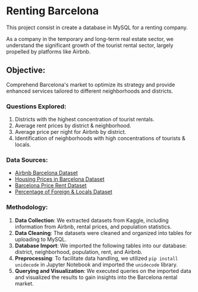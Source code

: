 # Renting Barcelona
This project consist in create a database in MySQL for a renting company. 

As a company in the temporary and long-term real estate sector, we understand the significant growth of the tourist rental sector, largely propelled by platforms like Airbnb. 

## Objective: 
Comprehend Barcelona's market to optimize its strategy and provide enhanced services tailored to different neighborhoods and districts.

### Questions Explored:
1. Districts with the highest concentration of tourist rentals.
2. Average rent prices by district & neighborhood.
3. Average price per night for Airbnb by district.
4. Identification of neighborhoods with high concentrations of tourists & locals.
### Data Sources:
- [Airbnb Barcelona Dataset](https://www.kaggle.com/datasets/thedevastator/comparative-analysis-of-airbnb-prices-in-barcelo)
- [Housing Prices in Barcelona Dataset](https://www.kaggle.com/datasets/thedevastator/housing-prices-in-barcelona)
- [Barcelona Price Rent Dataset](https://www.kaggle.com/datasets/salaudeentaofeek/barcelona-price-rent-dataset-from-2014-2022)
- [Percentage of Foreign & Locals Dataset](https://www.kaggle.com/datasets/macmotx/barcelona-data-airbnb-listings-10-years?select=bcn_dataset2015_2019.csv)
### Methodology:
1. **Data Collection**: We extracted datasets from Kaggle, including information from Airbnb, rental prices, and population statistics.
2. **Data Cleaning**: The datasets were cleaned and organized into tables for uploading to MySQL.
3. **Database Import**: We imported the following tables into our database: district, neighborhood, population, rent, and Airbnb.
4. **Preprocessing**: To facilitate data handling, we utilized `pip install unidecode` in Jupyter Notebook and imported the `unidecode` library.
5. **Querying and Visualization**: We executed queries on the imported data and visualized the results to gain insights into the Barcelona rental market.

